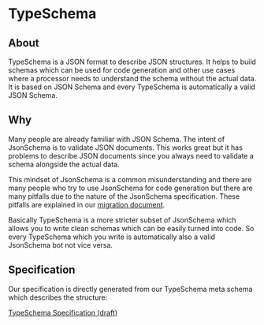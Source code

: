 # TypeSchema

## About

TypeSchema is a JSON format to describe JSON structures. It helps to build
schemas which can be used for code generation and other use cases where a
processor needs to understand the schema without the actual data. It is based
on JSON Schema and every TypeSchema is automatically a valid JSON Schema.

## Why

Many people are already familiar with JSON Schema. The intent of JsonSchema is
to validate JSON documents. This works great but it has problems to describe
JSON documents since you always need to validate a schema alongside the actual
data.

This mindset of JsonSchema is a common misunderstanding and there are many
people who try to use JsonSchema for code generation but there are many pitfalls
due to the nature of the JsonSchema specification. These pitfalls are explained
in our [migration document](migration.md). 

Basically TypeSchema is a more stricter subset of JsonSchema which allows you to
write clean schemas which can be easily turned into code. So every TypeSchema
which you write is automatically also a valid JsonSchema bot not vice versa.

## Specification

Our specification is directly generated from our TypeSchema meta schema which
describes the structure:

[TypeSchema Specification (draft)](https://chriskapp.github.io/typeschema/schema/schema.htm)
